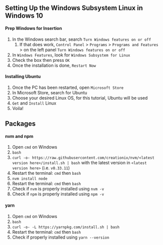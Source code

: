 ## Setting Up the Windows Subsystem Linux in Windows 10

#### Prep Windows for Insertion

1. In the Windows search bar, search `Turn Windows features on or off`
   1. If that does work, `Control Panel` > `Programs` > `Programs and Features` > on the left panel `Turn Windows features on or off`
2. In `Windows Features`, look for `Windows Subsystem for Linux`
3. Check the box then press `OK`
4. Once the installation is done, `Restart Now`

#### Installing Ubuntu

1. Once the PC has been restarted, open `Microsoft Store`
2. In Microsoft Store, search for Ubuntu
3. Choose your desired Linux OS, for this tutorial, Ubuntu will be used
4. `Get` and `Install` Linux
5. Voila!

## Packages

#### nvm and npm

1. Open `cmd` on Windows
2. `bash`
3. `curl -o- https://raw.githubusercontent.com/creationix/nvm/<latest version here>/install.sh | bash` with the latest version in `<latest version here>` (i.e. `v0.33.11`)
4. Restart the terminal: `cmd` then `bash`
5. `nvm install node`
6. Restart the terminal: `cmd` then `bash`
7. Check if `nvm` is properly installed using `nvm -v`
8. Check if `npm` is properly installed using `npm -v`

#### yarn

1. Open `cmd` on Windows
2. `bash`
3. `curl -o- -L https://yarnpkg.com/install.sh | bash`
4. Restart the terminal: `cmd` then `bash`
5. Check if properly installed using `yarn --version`
